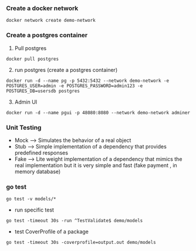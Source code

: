 ### Create a docker network 

```
docker network create demo-network
```

### Create a postgres container

1.  Pull postgres

```
docker pull postgres
```

2. run postgres (create a postgres container)


```
docker run -d --name pg -p 5432:5432 --network demo-network -e POSTGRES_USER=admin -e POSTGRES_PASSWORD=admin123 -e POSTGRES_DB=usersdb postgres
```

3. Admin UI

```
docker run -d --name pgui -p 48080:8080 --network demo-network adminer
```

### Unit Testing

- Mock --> Simulates the behavior of a real object 
- Stub --> Simple implementation of a dependency that provides predefined responses
- Fake --> Lite weight implementation of a dependency that mimics the real implementation but it is very simple and fast (fake payment , in memory database) 

### go test

```
go test -v models/*
```

- run specific test

```
go test -timeout 30s -run ^TestValidate$ demo/models
```

- test CoverProfile of a package

```
go test -timeout 30s -coverprofile=output.out demo/models
```
